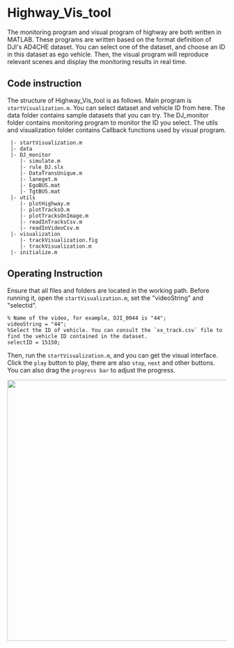 # Highway_Vis_tool
The monitoring program and visual program of highway are both written in MATLAB. These programs are written based on the format definition of DJI's AD4CHE dataset. You can select one of the dataset, and choose an ID in this dataset as ego vehicle. Then, the visual program will reproduce relevant scenes and display the monitoring results in real time.

## Code instruction
The structure of Highway_Vis_tool is as follows. Main program is `startVisualization.m`. You can select dataset and vehicle ID from here. The data folder contains sample datasets that you can try. The DJ_monitor folder contains monitoring program to monitor the ID you select. The utils and visualization folder contains Callback functions used by visual program.

```
 |- startVisualization.m
 |- data
 |- DJ_monitor
    |- simulate.m
    |- rule_DJ.slx
    |- DataTransUnique.m
    |- laneget.m
    |- EgoBUS.mat
    |- TgtBUS.mat
 |- utils
    |- plotHighway.m
    |- plotTracksO.m
    |- plotTracksOnImage.m
    |- readInTracksCsv.m
    |- readInVideoCsv.m
 |- visualization
    |- trackVisualization.fig
    |- trackVisualization.m
 |- initialize.m
```

## Operating Instruction
Ensure that all files and folders are located in the working path. Before running it, open the `startVisualization.m`, set the "videoString" and "selectid".

```
% Name of the video, for example, DJI_0044 is "44";
videoString = "44";
%Select the ID of vehicle. You can consult the `xx_track.csv` file to find the vehicle ID contained in the dataset.
selectID = 15150; 
```

Then, run the `startVisualization.m`, and you can get the visual interface. Click the `play` button to play, there are also `stop`, `next` and other buttons. You can also drag the `progress bar` to adjust the progress. 

<div align=center>
<img src="https://github.com/SOTIF-AVLab/DOTL/blob/main/Doc/video.jpg" width = 600>
</div> 

